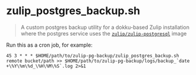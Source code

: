 # zulip_postgres_backup.sh

> A custom postgres backup utility for a dokku-based Zulip installation
> where the postgres service uses the [`zulip/zulip-postgresql`](https://hub.docker.com/r/zulip/zulip-postgresql) image

Run this as a cron job, for example:

```
45 3 * * * $HOME/path/to/zulip-pg-backup/zulip_postgres_backup.sh remote bucket/path >> $HOME/path/to/zulip-pg-backup/logs/backup_`date +\%Y\%m\%d_\%H\%M\%S`.log 2>&1
```

